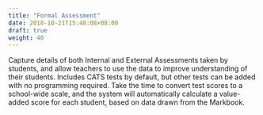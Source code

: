 ```yaml
---
title: "Formal Assessment"
date: 2018-10-21T15:48:08+08:00
draft: true
weight: 40
---
```


Capture details of both Internal and External Assessments taken by students, and allow teachers to use the data to improve understanding of their students. Includes CATS tests by default, but other tests can be added with no programming required. Take the time to convert test scores to a school-wide scale, and the system will automatically calculate a value-added score for each student, based on data drawn from the Markbook.
